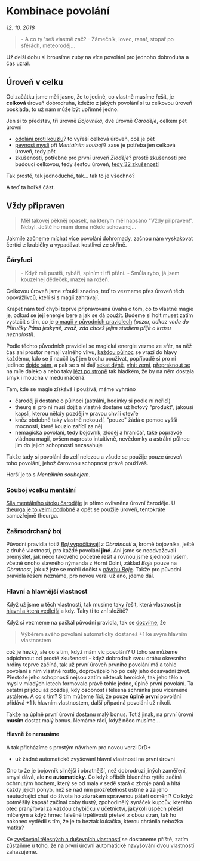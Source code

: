 # Kombinace povolání

*12. 10. 2018*

> \- A co ty 'seš vlastně zač?
> \- Zámečník, lovec, ranař, stopař po sférách, meteoroděj...

Už delší dobu si brousíme zuby na více povolání pro jednoho dobroduha a čas uzrál.

## Úroveň v celku

Od začátku jsme měli jasno, že to jediné, co vlastně musíme řešit, je **celková** úroveň dobrodruha, kdežto z jakých povolání si tu celkovou úroveň poskládá, to už nám může být upřímně jedno.

Jen si to představ, tři úrovně *Bojovníka*, dvě úrovně *Čaroděje*, celkem pět úrovní

- [odolání proti kouzlu](http://carodej.drdplus.loc:88/#odolani_terce_proti_kouzlu)? to vyřeší celková úroveň, což je pět
- [pevnost mysli](http://carodej.drdplus.loc:88/#vypocet_pevnosti_mysli_pro_mentalni_souboj) při *Mentálním souboji*? zase je potřeba jen celková úroveň, tedy pět
- zkušenosti, potřebné pro první úroveň *Zloděje*? prostě zkušenosti pro budoucí celkovou, tedy šestou úroveň, [tedy 32 zkušeností](http://pph.drdplus.loc:88/#tabulka_zkusenosti)

Tak prosté, tak jednoduché, tak... tak to je všechno?

A teď ta hořká část.

## Vždy připraven
> Měl takovej pěkněj opasek, na kterym měl napsáno "Vždy připraven!". Nebyl. Ještě ho mám doma někde schovanej...

Jakmile začneme míchat více povolání dohromady, začnou nám vyskakovat čertíci z krabičky a vypadávat kostlivci ze skříně.

### Čáryfuci
> \- Když mě pustíš, rybáři, splním ti tři přání.
> \- Smůla rybo, já jsem kouzelnej dědeček, mazej na rožeň.

Celkovou úroveň jsme zfoukli snadno, teď to vezmeme přes úroveň těch opovážlivců, kteří si s magií zahrávají.

Krapet nám teď chybí teprve připravovaná úvaha o tom, co to vlastně magie je, odkud se její energie bere a jak se dá použít. Budeme si holt muset zatím vystačit s tím, co je [o magii v původních pravidlech](http://ppj.drdplus.loc:88/#magie_projev_energie_sfer) *(pozor, odkaz vede do Příručky Pána jeskyně, zvaž, zda chceš jejím studiem přijít o krásu neznalosti)*.

Podle těchto původních pravidlel se magická energie vezme ze sfér, na něž čas ani prostor nemají valného vlivu, [každou půlnoc](http://carodej.drdplus.loc:88/#astralni_pulnoc) se vrazí do hlavy každému, kdo se jí naučil byť jen trochu používat, popřípadě si pro ní jedinec [dojde sám](http://theurg.drdplus.loc:88/#vstup_do_sfer), a pak se s ní dají [sekat dýně](http://carodej.drdplus.loc:88/#dekapitace), [vlnit zemí](http://theurg.drdplus.loc:88/#tsunami_z_hliny_a_kameni), [přeprsknout se](http://carodej.drdplus.loc:88/#domu) na míle daleko a nebo taky [lézt po stropě](http://zlodej.drdplus.loc:88/#splhani) tak hladkém, že by na něm dostala smyk i moucha v medu máčená.

Tam, kde se magie získává i používá, máme vyhráno

- čaroděj ji dostane o půlnoci (astrální, hodinky si podle ní neřiď)
- theurg si pro ní musí dojít a vlastně dostane už hotový "produkt", jakousi kapsli, kterou někdy později v pravou chvíli otevře 
- kněz obdobně taky vlastně nekouzlí, "pouze" žádá o pomoc vyšší mocnosti, které kouzlo zařídí za něj
- nemagická povolání, tedy bojovník, zloděj a hraničář, také popravdě vládnou magií, ovšem naprosto intuitivně, nevědomky a astrální půlnoc jim do jejich schopností nezasahuje

Takže tady si povolání do zelí nelezou a všude se použije pouze úroveň toho povolání, jehož čarovnou schopnost právě používáš.

Horší je to s *Mentálním soubojem*.

### Souboj vcelku mentální

[Síla mentálního útoku čaroděje](http://carodej.drdplus.loc:88/#vypocet_sily_mentalniho_utoku) je přímo ovlivněna úrovní čaroděje. U [theurga je to velmi podobné](http://theurg.drdplus.loc:88/#hod_na_utok_v_prubehu_mentalniho_souboje) a opět se použije úroveň, tentokráte samozřejmě theurga.

### Zašmodrchaný boj
Původní pravidla totiž [*Boj* vypočítávají](http://pph.drdplus.loc:88/#tabulka_boje) z *Obratnosti* a, kromě bojovníka, ještě z druhé vlastnosti, pro každé povolání **jiné**.
Ani jsme se neodvažovali přemýšlet, jak něco takového početně řešit a rovnou jsme sjednotili všem, včetně onoho slavného nýmanda z Horní Dolní, základ *Boje* pouze na *Obratnost*, jak už jste se mohli dočíst v [návrhu *Boje*](2018-08-10-boj.md).
Takže pro původní pravidla řešení neznáme, pro novou verzi už ano, jdeme dál.

### Hlavní a hlavnější vlastnost
Když už jsme u těch vlastností, tak musíme taky řešit, která vlastnost je [hlavní a která vedlejší](http://pph.drdplus.loc:88/#tabulka_povolani) a kdy. Taky ti to zní složitě?

Když si vezmeme na paškál původní pravidla, tak se [dozvíme](http://pph.drdplus.loc:88/#vliv_povolani), že
> Výběrem svého povolání automaticky dostaneš +1 ke svým hlavním vlastnostem

což je hezký, ale co s tím, když mám víc povolání?
U toho se můžeme odpíchnout od prosté zkušenosti - když dobrodruh svou dráhu okresního hrdiny teprve začíná, tak už první úroveň prvního povolání má a tohle povolání s ním vlastně rostlo, doprovázelo ho po celý jeho dosavadní život. Přestože jeho schopnosti nejsou zatím nikterak heroické, tak jeho tělo a mysl v mladých letech formovalo právě tohle jedno, úplně první povolání. Ta ostatní přijdou až později, kdy osobnost i tělesná schránka jsou víceméně ustálené.
A co s tím? S tím můžeme říci, že pouze **úplně první** povolání přidává +1 k hlavním vlastnostem, další případná povolání už nikoli.

Takže na úplně první úrovni dostanu malý bonus. Totiž jinak, na první úrovní **musím** dostat malý bonus.
Nemáme rádi, když něco musíme...

#### Hlavně že nemusíme

A tak přicházíme s prostým návrhem pro novou verzi DrD+

- už žádné automatické zvyšování hlavní vlastnosti na první úrovni

Ono to že je bojovník silnější i obratnější, než dobrodruzi jiných zaměření, smysl dává, ale **ne automaticky**.
Co když příběh bludného rytíře začíná ochrnutým hochem, který se od mala v sedě stará o zbroje pánů a hltá každý jejich pohyb, než se nad ním prozřetelnost ustrne a za jeho neutuchající chuť do života ho zázrakem spravenou páteří odmění?
Co když potměšilý kapsář začínal coby tlustý, zpohodlnělý synáček kupcův, kterého otec pranýřoval za každou chybičku v účetnictví, jakýkoli úspěch přešel mlčeným a když hrnec falešné trpělivosti přetekl z obou stran, tak ho nakonec vydědil s tím, že je to beztak kukačka, kterou chránila nebožka matka?

Ke [zvyšování tělesných a duševních vlastností](http://pph.drdplus.loc:88/#zlepsovani_vlastnosti) se dostaneme příště, zatím zůstaňme u toho, že na první úrovni automatické navyšování dvou vlastností zahazujeme.
